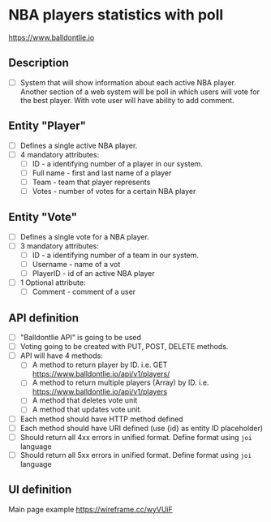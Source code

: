 # NBA players statistics with poll 
https://www.balldontlie.io

## Description
- [ ] System that will show information about each active NBA player. Another section of a web system will be poll in which users will vote for the best player. With vote user will have ability to add comment. 

## Entity "Player"
- [ ] Defines a single active NBA player.
- [ ] 4 mandatory attributes:
    - [ ] ID - a identifying number of a player in our system.
    - [ ] Full name - first and last name of a player
    - [ ] Team - team that player represents
    - [ ] Votes - number of votes for a certain NBA player
    
## Entity "Vote"
- [ ] Defines a single vote for a NBA player.
- [ ] 3 mandatory attributes:
    - [ ] ID - a identifying number of a team in our system.
    - [ ] Username - name of a vot
    - [ ] PlayerID - id of an active NBA player
- [ ] 1 Optional attribute:
    - [ ] Comment - comment of a user
    
## API definition
- [ ] "Balldontlie API" is going to be used
- [ ] Voting going to be created with PUT, POST, DELETE methods.
- [ ] API will have 4 methods:
    - [ ] A method to return player by ID.  i.e. GET https://www.balldontlie.io/api/v1/players/<ID>
    - [ ] A method to return multiple players (Array) by ID. i.e. https://www.balldontlie.io/api/v1/players
    - [ ] A method that deletes vote unit
    - [ ] A method that updates vote unit. 
- [ ] Each method should have HTTP method defined
- [ ] Each method should have URI defined (use {id} as entity ID placeholder)
- [ ] Should return all 4xx errors in unified format. Define format using `joi` language
- [ ] Should return all 5xx errors in unified format. Define format using `joi` language

## UI definition
Main page example
https://wireframe.cc/wyVUiF

